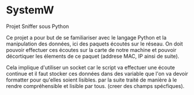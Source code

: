 # SystemW
Projet Sniffer sous Python

Ce projet a pour but de se familiariser avec le langage Python et la manipulation des données, ici des paquets écoutés sur le réseau.
On doit pouvoir effectuer ces écoutes sur la carte de notre machine et pouvoir décortiquer les élements de ce paquet (addrese MAC, IP ainsi de suite).

Cela implique d'utiliser un socket car le script va effectuer une écoute continue et il faut stocker ces données dans des variable que l'on va devoir formatter pour qu'elles soient lisibles.
par la suite traité de manière à le rendre compréhensible et lisible par tous. (creer des champs spécfiques).
